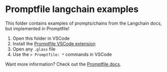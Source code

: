 # Promptfile langchain examples

This folder contains examples of prompts/chains from the Langchain docs, but implemented in Promptfile!

1. Open this folder in VSCode
2. Install the [Promptfile VSCode extension](https://marketplace.visualstudio.com/items?itemName=foundation.vscode-glass)
3. Open any `.glass` file
4. Use the `> Promptfile: *` commands in VSCode

Want more information? Check out the [Promptfile docs](https://promptfile.org).
